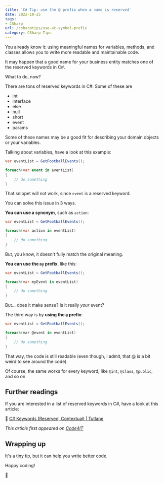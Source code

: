 ```yaml
---
title: 'C# Tip: use the @ prefix when a name is reserved'
date: 2022-10-25
tags:
- CSharp
url: /csharptips/use-at-symbol-prefix
category: CSharp Tips
---
```


You already know it: using meaningful names for variables, methods, and classes allows you to write more readable and maintainable code.

It may happen that a good name for your business entity matches one of the reserved keywords in C#.

What to do, now?

There are tons of reserved keywords in C#. Some of these are

- int
- interface
- else
- null
- short
- event
- params

Some of these names may be a good fit for describing your domain objects or your variables.

Talking about variables, have a look at this example:

```cs
var eventList = GetFootballEvents();

foreach(var event in eventList)
{
    // do something
}
```

That snippet will not work, since `event` is a reserved keyword.

You can solve this issue in 3 ways.

**You can use a synonym**, such as `action`:

```cs
var eventList = GetFootballEvents();

foreach(var action in eventList)
{
    // do something
}
```

But, you know, it doesn't fully match the original meaning.

**You can use the `my` prefix**, like this:

```cs
var eventList = GetFootballEvents();

foreach(var myEvent in eventList)
{
    // do something
}
```

But... does it make sense? Is it really _your_ event?

The third way is by **using the `@` prefix**:

```cs
var eventList = GetFootballEvents();

foreach(var @event in eventList)
{
    // do something
}
```

That way, the code is still readable (even though, I admit, that @ is a bit weird to see around the code).

Of course, the same works for every keyword, like `@int`, `@class`, `@public`, and so on

## Further readings

If you are interested in a list of reserved keywords in C#, have a look at this article:

🔗 [C# Keywords (Reserved, Contextual) | Tutlane](https://www.tutlane.com/tutorial/csharp/csharp-keywords-reserved-contextual)

_This article first appeared on [Code4IT](https://www.code4it.dev/)_

## Wrapping up

It's a tiny tip, but it can help you write better code.

Happy coding!

🐧
